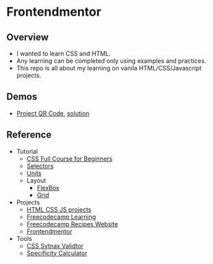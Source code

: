 # Frontendmentor

## Overview
- I wanted to learn CSS and HTML. 
- Any learning can be completed only using examples and practices.
- This repo is all about my learning on vanila HTML/CSS/Javascript projects.

## Demos
- [Project QR Code](https://www.frontendmentor.io/challenges/qr-code-component-iux_sIO_H), [solution](https://rahulkirangaddam.is-a.dev/frontendmentor/qrcode/solution/index.html)

## Reference
- Tutorial
    - [CSS Full Course for Beginners](https://www.youtube.com/watch?v=n4R2E7O-Ngo)
    - [Selectors](https://www.youtube.com/watch?v=l1mER1bV0N0)
    - [Units](https://www.youtube.com/watch?v=_ybQREu-NU0)
    - Layout
      - [FlexBox](https://www.youtube.comwatch?v=3YW65K6LcIA&t=738s)
      - [Grid](https://www.youtube.com/watch?v=0xMQfnTU6oo&t=3s)
- Projects
  - [HTML CSS JS projects](https://www.youtube.com/watch?v=EWv2jnhZErc)
  - [Freecodecamp Learning](https://www.youtube.com/watch?v=SR5GxoFhIAU)
  - [Freecodecamp Recipes Website](https://www.youtube.com/watch?v=-8LTPIJBGwQ)
  - [Frontendmentor](https://www.frontendmentor.io/)
- Tools
  - [CSS Sytnax Validtor](https://jigsaw.w3.org/css-validator/)
  - [Specificity Calculator](https://specificity.keegan.st/)
